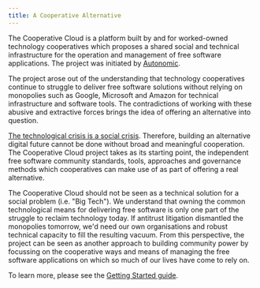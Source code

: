 ```yaml
---
title: A Cooperative Alternative
---
```


The Cooperative Cloud is a platform built by and for worked-owned technology
cooperatives which proposes a shared social and technical infrastructure for
the operation and management of free software applications. The project was
initiated by [Autonomic].

The project arose out of the understanding that technology cooperatives
continue to struggle to deliver free software solutions without relying on
monopolies such as Google, Microsoft and Amazon for technical infrastructure
and software tools. The contradictions of working with these abusive and
extractive forces brings the idea of offering an alternative into question.

[The technological crisis is a social crisis]. Therefore, building an
alternative digital future cannot be done without broad and meaningful
cooperation. The Cooperative Cloud project takes as its starting point, the
independent free software community standards, tools, approaches and governance
methods which cooperatives can make use of as part of offering a real
alternative.

The Cooperative Cloud should not be seen as a technical solution for a social
problem (i.e. "Big Tech"). We understand that owning the common technological
means for delivering free software is only one part of the struggle to reclaim
technology today. If antitrust litigation dismantled the monopolies tomorrow,
we'd need our own organisations and robust technical capacity to fill the
resulting vacuum. From this perspective, the project can be seen as another
approach to building community power by focussing on the cooperative ways and
means of managing the free software applications on which so much of our lives
have come to rely on.

To learn more, please see the [Getting Started guide].

[autonomic]: https://autonomic.zone/
[the technological crisis is a social crisis]: https://vvvvvvaria.org/~decentral1se/w/organising/crisis.jpeg
[getting started guide]: getting-started/guide.md
